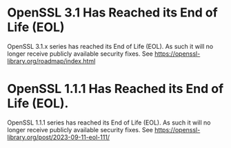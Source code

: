 # OpenSSL 3.1 Has Reached its End of Life (EOL)
OpenSSL 3.1.x series has reached its End of Life (EOL).  As such it will no longer receive publicly available security fixes. See <https://openssl-library.org/roadmap/index.html>
# OpenSSL 1.1.1 Has Reached its End of Life (EOL).
OpenSSL 1.1.1 series has reached its End of Life (EOL). As such it will no longer receive publicly available security fixes. See <https://openssl-library.org/post/2023-09-11-eol-111/>
